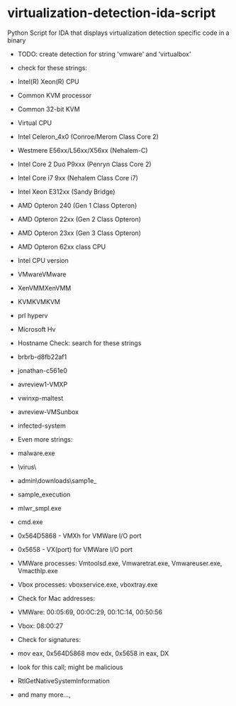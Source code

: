 # virtualization-detection-ida-script
Python Script for IDA that displays virtualization detection specific code in a binary

 - TODO: create detection for string 'vmware' and 'virtualbox'
  - check for these strings:
   - Intel(R) Xeon(R) CPU
   - Common KVM processor
   - Common 32-bit KVM
   - Virtual CPU
   - Intel Celeron_4x0 (Conroe/Merom Class Core 2)
   - Westmere E56xx/L56xx/X56xx (Nehalem-C)
   - Intel Core 2 Duo P9xxx (Penryn Class Core 2)
   - Intel Core i7 9xx (Nehalem Class Core i7)
   - Intel Xeon E312xx (Sandy Bridge)
   - AMD Opteron 240 (Gen 1 Class Opteron)
   - AMD Opteron 22xx (Gen 2 Class Opteron)
   - AMD Opteron 23xx (Gen 3 Class Opteron)
   - AMD Opteron 62xx class CPU
   - Intel CPU version
   - VMwareVMware
   - XenVMMXenVMM
   - KVMKVMKVM
   - prl hyperv
   - Microsoft Hv

 - Hostname Check: search for these strings
  - brbrb-d8fb22af1
  - jonathan-c561e0
  - avreview1-VMXP
  - vwinxp-maltest
  - avreview-VMSunbox
  - infected-system

 - Even more strings:
  - malware.exe
  - \virus\
  - admin\downloads\samp1e_
  - sample_execution
  - mlwr_smpl.exe
  - cmd.exe
  - 0x564D5868 - VMXh for VMWare I/O port
  - 0x5658 - VX(port) for VMWare I/O port
  - VMWare processes: Vmtoolsd.exe, Vmwaretrat.exe, Vmwareuser.exe, Vmacthlp.exe
  - Vbox processes: vboxservice.exe, vboxtray.exe

- Check for Mac addresses:
 - VMWare: 00:05:69, 00:0C:29, 00:1C:14, 00:50:56
 - Vbox: 08:00:27
  
 - Check for signatures:
  - mov eax, 0x564D5868
    mov edx, 0x5658
    in eax, DX

 - look for this call; might be malicious
  - RtlGetNativeSystemInformation

 - and many more...,
